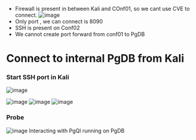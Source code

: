 - Firewall is present in between Kali and COnf01, so we cant use CVE to connect.
![image](https://github.com/user-attachments/assets/5ca697e4-b2a6-4f02-94f6-d4abca3af2d0)
- Only port , we can connect is 8090
- SSH is present on Conf02
- We cannot create port forward from conf01 to PgDB
#  Connect to internal PgDB from Kali
### Start SSH port in Kali
![image](https://github.com/user-attachments/assets/7aa244b0-8f82-4cf1-8569-83c70ea4a57f)

![image](https://github.com/user-attachments/assets/4a1aae94-bb04-452a-bbbf-6127b8a6e8dd)
![image](https://github.com/user-attachments/assets/db1dac71-1902-4921-8dab-27a260a600a8)
![image](https://github.com/user-attachments/assets/2c7b8d2d-3897-4e48-bda2-bd7e8d567551)

### Probe
![image](https://github.com/user-attachments/assets/0aaa380a-814e-4eab-b52c-3691dabe3e8e)
Interacting with PgQl running on PgDB
